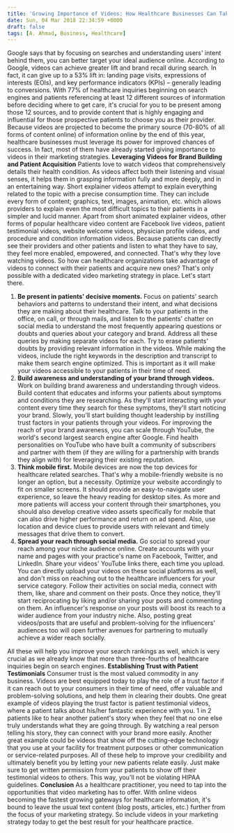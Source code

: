 ```yaml
---
title: 'Growing Importance of Videos: How Healthcare Businesses Can Take Advantage'
date: Sun, 04 Mar 2018 22:34:59 +0000
draft: false
tags: [A. Ahmad, Business, Healthcare]
---
```


Google says that by focusing on searches and understanding users' intent behind them, you can better target your ideal audience online. According to Google, videos can achieve greater lift and brand recall during search. In fact, it can give up to a 53% lift in: landing page visits, expressions of interests (EOIs), and key performance indicators (KPIs) – generally leading to conversions. With 77% of healthcare inquiries beginning on search engines and patients referencing at least 12 different sources of information before deciding where to get care, it's crucial for you to be present among those 12 sources, and to provide content that is highly engaging and influential for those prospective patients to choose you as their provider. Because videos are projected to become the primary source (70-80% of all forms of content online) of information online by the end of this year, healthcare businesses must leverage its power for improved chances of success. In fact, most of them have already started giving importance to videos in their marketing strategies. **Leveraging Videos for Brand Building and Patient Acquisition** Patients love to watch videos that comprehensively details their health condition. As videos affect both their listening and visual senses, it helps them in grasping information fully and more deeply, and in an entertaining way. Short explainer videos attempt to explain everything related to the topic with a precise consumption time. They can include every form of content; graphics, text, images, animation, etc. which allows providers to explain even the most difficult topics to their patients in a simpler and lucid manner. Apart from short animated explainer videos, other forms of popular healthcare video content are Facebook live videos, patient testimonial videos, website welcome videos, physician profile videos, and procedure and condition information videos. Because patients can directly see their providers and other patients and listen to what they have to say, they feel more enabled, empowered, and connected. That's why they love watching videos. So how can healthcare organizations take advantage of videos to connect with their patients and acquire new ones? That's only possible with a dedicated video marketing strategy in place. Let's start there.

1.  **Be present in patients' decisive moments.** Focus on patients' search behaviors and patterns to understand their intent, and what decisions they are making about their healthcare. Talk to your patients in the office, on call, or through mails, and listen to the patients' chatter on social media to understand the most frequently appearing questions or doubts and queries about your category and brand. Address all these queries by making separate videos for each. Try to erase patients' doubts by providing relevant information in the videos. While making the videos, include the right keywords in the description and transcript to make them search engine optimized. This is important as it will make your videos accessible to your patients in their time of need.
2.  **Build awareness and understanding of your brand through videos.** Work on building brand awareness and understanding through videos. Build content that educates and informs your patients about symptoms and conditions they are researching. As they'll start interacting with your content every time they search for these symptoms, they'll start noticing your brand. Slowly, you'll start building thought leadership by instilling trust factors in your patients through your videos. For improving the reach of your brand awareness, you can scale through YouTube, the world's second largest search engine after Google. Find health personalities on YouTube who have built a community of subscribers and partner with them (if they are willing for a partnership with brands they align with) for leveraging their existing reputation.
3.  **Think mobile first.** Mobile devices are now the top devices for healthcare related searches. That's why a mobile-friendly website is no longer an option, but a necessity. Optimize your website accordingly to fit on smaller screens. It should provide an easy-to-navigate user experience, so leave the heavy reading for desktop sites. As more and more patients will access your content through their smartphones, you should also develop creative video assets specifically for mobile that can also drive higher performance and return on ad spend. Also, use location and device clues to provide users with relevant and timely messages that drive them to convert.
4.  **Spread your reach through social media.** Go social to spread your reach among your niche audience online. Create accounts with your name and pages with your practice's name on Facebook, Twitter, and LinkedIn. Share your videos' YouTube links there, each time you upload. You can directly upload your videos on these social platforms as well, and don't miss on reaching out to the healthcare influencers for your service category. Follow their activities on social media, connect with them, like, share and comment on their posts. Once they notice, they'll start reciprocating by liking and/or sharing your posts and commenting on them. An influencer's response on your posts will boost its reach to a wider audience from your industry niche. Also, posting great videos/posts that are useful and problem-solving for the influencers' audiences too will open further avenues for partnering to mutually achieve a wider reach socially.

All these will help you improve your search rankings as well, which is very crucial as we already know that more than three-fourths of healthcare inquiries begin on search engines. **Establishing Trust with Patient Testimonials** Consumer trust is the most valued commodity in any business. Videos are best equipped today to play the role of a trust factor if it can reach out to your consumers in their time of need, offer valuable and problem-solving solutions, and help them in clearing their doubts. One great example of videos playing the trust factor is patient testimonial videos, where a patient talks about his/her fantastic experience with you. 1 in 2 patients like to hear another patient's story when they feel that no one else truly understands what they are going through. By watching a real person telling his story, they can connect with your brand more easily. Another great example could be videos that show off the cutting-edge technology that you use at your facility for treatment purposes or other communication or service-related purposes. All of these help to improve your credibility and ultimately benefit you by letting your new patients relate easily. Just make sure to get written permission from your patients to show off their testimonial videos to others. This way, you'll not be violating HIPAA guidelines. **Conclusion** As a healthcare practitioner, you need to tap into the opportunities that video marketing has to offer. With online videos becoming the fastest growing gateways for healthcare information, it's bound to leave the usual text content (blog posts, articles, etc.) further from the focus of your marketing strategy. So include videos in your marketing strategy today to get the best result for your healthcare practice.